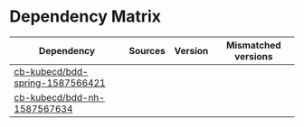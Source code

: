 # Dependency Matrix

Dependency | Sources | Version | Mismatched versions
---------- | ------- | ------- | -------------------
[cb-kubecd/bdd-spring-1587566421](https://github.com/cb-kubecd/bdd-spring-1587566421.git) |  | []() | 
[cb-kubecd/bdd-nh-1587567634](https://github.com/cb-kubecd/bdd-nh-1587567634.git) |  | []() | 
